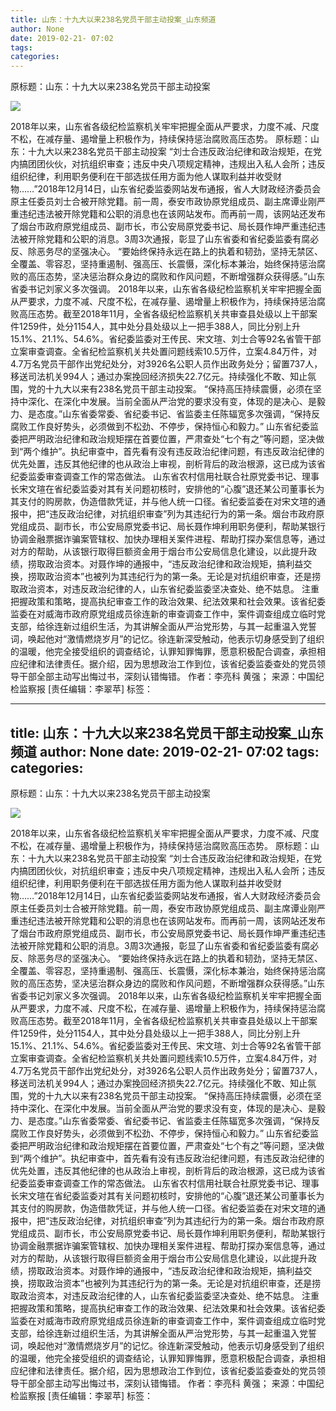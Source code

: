 ```yaml
---
title: 山东：十九大以来238名党员干部主动投案_山东频道
author: None
date: 2019-02-21- 07:02
tags: 
categories: 
---
```

原标题：山东：十九大以来238名党员干部主动投案
<!-- more -->
                
<img align="center" border="0" src="http://p2.ifengimg.com/a/2016/0810/204c433878d5cf9size1_w16_h16.png" />
                
            
2018年以来，山东省各级纪检监察机关牢牢把握全面从严要求，力度不减、尺度不松，在减存量、遏增量上积极作为，持续保持惩治腐败高压态势。
原标题：山东：十九大以来238名党员干部主动投案
“刘士合违反政治纪律和政治规矩，在党内搞团团伙伙，对抗组织审查；违反中央八项规定精神，违规出入私人会所；违反组织纪律，利用职务便利在干部选拔任用方面为他人谋取利益并收受财物……”2018年12月14日，山东省纪委监委网站发布通报，省人大财政经济委员会原主任委员刘士合被开除党籍。前一周，泰安市政协原党组成员、副主席谭业刚严重违纪违法被开除党籍和公职的消息也在该网站发布。而再前一周，该网站还发布了烟台市政府原党组成员、副市长，市公安局原党委书记、局长聂作坤严重违纪违法被开除党籍和公职的消息。3周3次通报，彰显了山东省委和省纪委监委有腐必反、除恶务尽的坚强决心。
“要始终保持永远在路上的执着和韧劲，坚持无禁区、全覆盖、零容忍，坚持重遏制、强高压、长震慑，深化标本兼治，始终保持惩治腐败的高压态势，坚决惩治群众身边的腐败和作风问题，不断增强群众获得感。”山东省委书记刘家义多次强调。
2018年以来，山东省各级纪检监察机关牢牢把握全面从严要求，力度不减、尺度不松，在减存量、遏增量上积极作为，持续保持惩治腐败高压态势。截至2018年11月，全省各级纪检监察机关共审查县处级以上干部案件1259件，处分1154人，其中处分县处级以上一把手388人，同比分别上升15.1%、21.1%、54.6%。省纪委监委对王传民、宋文瑄、刘士合等92名省管干部立案审查调查。全省纪检监察机关共处置问题线索10.5万件，立案4.84万件，对4.7万名党员干部作出党纪处分，对3926名公职人员作出政务处分；留置737人，移送司法机关994人；通过办案挽回经济损失22.7亿元。持续强化不敢、知止氛围，党的十九大以来有238名党员干部主动投案。
“保持高压持续震慑，必须在坚持中深化、在深化中发展。当前全面从严治党的要求没有变，体现的是决心、是毅力、是态度。”山东省委常委、省纪委书记、省监委主任陈辐宽多次强调，“保持反腐败工作良好势头，必须做到不松劲、不停步，保持恒心和毅力。”
山东省纪委监委把严明政治纪律和政治规矩摆在首要位置，严肃查处“七个有之”等问题，坚决做到“两个维护”。执纪审查中，首先看有没有违反政治纪律问题，有违反政治纪律的优先处置，违反其他纪律的也从政治上审视，剖析背后的政治根源，这已成为该省纪委监委审查调查工作的常态做法。
山东省农村信用社联合社原党委书记、理事长宋文瑄在省纪委监委对其有关问题初核时，安排他的“心腹”退还某公司董事长为其支付的购房款，伪造借款凭证，并与他人统一口径。省纪委监委在对宋文瑄的通报中，把“违反政治纪律，对抗组织审查”列为其违纪行为的第一条。烟台市政府原党组成员、副市长，市公安局原党委书记、局长聂作坤利用职务便利，帮助某银行协调金融票据诈骗案管辖权、加快办理相关案件进程、帮助打探办案信息等，通过对方的帮助，从该银行取得巨额资金用于烟台市公安局信息化建设，以此提升政绩，捞取政治资本。对聂作坤的通报中，“违反政治纪律和政治规矩，搞利益交换，捞取政治资本”也被列为其违纪行为的第一条。无论是对抗组织审查，还是捞取政治资本，对违反政治纪律的人，山东省纪委监委坚决查处、绝不姑息。
注重把握政策和策略，提高执纪审查工作的政治效果、纪法效果和社会效果。该省纪委监委在对威海市政府原党组成员徐连新的审查调查工作中，案件调查组成立临时党支部，给徐连新过组织生活，为其讲解全面从严治党形势，与其一起重温入党誓词，唤起他对“激情燃烧岁月”的记忆。徐连新深受触动，他表示切身感受到了组织的温暖，他完全接受组织的调查结论，认罪知罪悔罪，愿意积极配合调查，承担相应纪律和法律责任。据介绍，因为思想政治工作到位，该省纪委监委查处的党员领导干部全部主动写出悔过书，深刻认错悔错。
作者：李亮科 黄强；
来源：中国纪检监察报
[责任编辑：李翠苹]
标签：
 
             
---
title: 山东：十九大以来238名党员干部主动投案_山东频道
author: None
date: 2019-02-21- 07:02
tags: 
categories: 
---
原标题：山东：十九大以来238名党员干部主动投案
<!-- more -->
                
<img align="center" border="0" src="http://p2.ifengimg.com/a/2016/0810/204c433878d5cf9size1_w16_h16.png" />
                
            
2018年以来，山东省各级纪检监察机关牢牢把握全面从严要求，力度不减、尺度不松，在减存量、遏增量上积极作为，持续保持惩治腐败高压态势。
原标题：山东：十九大以来238名党员干部主动投案
“刘士合违反政治纪律和政治规矩，在党内搞团团伙伙，对抗组织审查；违反中央八项规定精神，违规出入私人会所；违反组织纪律，利用职务便利在干部选拔任用方面为他人谋取利益并收受财物……”2018年12月14日，山东省纪委监委网站发布通报，省人大财政经济委员会原主任委员刘士合被开除党籍。前一周，泰安市政协原党组成员、副主席谭业刚严重违纪违法被开除党籍和公职的消息也在该网站发布。而再前一周，该网站还发布了烟台市政府原党组成员、副市长，市公安局原党委书记、局长聂作坤严重违纪违法被开除党籍和公职的消息。3周3次通报，彰显了山东省委和省纪委监委有腐必反、除恶务尽的坚强决心。
“要始终保持永远在路上的执着和韧劲，坚持无禁区、全覆盖、零容忍，坚持重遏制、强高压、长震慑，深化标本兼治，始终保持惩治腐败的高压态势，坚决惩治群众身边的腐败和作风问题，不断增强群众获得感。”山东省委书记刘家义多次强调。
2018年以来，山东省各级纪检监察机关牢牢把握全面从严要求，力度不减、尺度不松，在减存量、遏增量上积极作为，持续保持惩治腐败高压态势。截至2018年11月，全省各级纪检监察机关共审查县处级以上干部案件1259件，处分1154人，其中处分县处级以上一把手388人，同比分别上升15.1%、21.1%、54.6%。省纪委监委对王传民、宋文瑄、刘士合等92名省管干部立案审查调查。全省纪检监察机关共处置问题线索10.5万件，立案4.84万件，对4.7万名党员干部作出党纪处分，对3926名公职人员作出政务处分；留置737人，移送司法机关994人；通过办案挽回经济损失22.7亿元。持续强化不敢、知止氛围，党的十九大以来有238名党员干部主动投案。
“保持高压持续震慑，必须在坚持中深化、在深化中发展。当前全面从严治党的要求没有变，体现的是决心、是毅力、是态度。”山东省委常委、省纪委书记、省监委主任陈辐宽多次强调，“保持反腐败工作良好势头，必须做到不松劲、不停步，保持恒心和毅力。”
山东省纪委监委把严明政治纪律和政治规矩摆在首要位置，严肃查处“七个有之”等问题，坚决做到“两个维护”。执纪审查中，首先看有没有违反政治纪律问题，有违反政治纪律的优先处置，违反其他纪律的也从政治上审视，剖析背后的政治根源，这已成为该省纪委监委审查调查工作的常态做法。
山东省农村信用社联合社原党委书记、理事长宋文瑄在省纪委监委对其有关问题初核时，安排他的“心腹”退还某公司董事长为其支付的购房款，伪造借款凭证，并与他人统一口径。省纪委监委在对宋文瑄的通报中，把“违反政治纪律，对抗组织审查”列为其违纪行为的第一条。烟台市政府原党组成员、副市长，市公安局原党委书记、局长聂作坤利用职务便利，帮助某银行协调金融票据诈骗案管辖权、加快办理相关案件进程、帮助打探办案信息等，通过对方的帮助，从该银行取得巨额资金用于烟台市公安局信息化建设，以此提升政绩，捞取政治资本。对聂作坤的通报中，“违反政治纪律和政治规矩，搞利益交换，捞取政治资本”也被列为其违纪行为的第一条。无论是对抗组织审查，还是捞取政治资本，对违反政治纪律的人，山东省纪委监委坚决查处、绝不姑息。
注重把握政策和策略，提高执纪审查工作的政治效果、纪法效果和社会效果。该省纪委监委在对威海市政府原党组成员徐连新的审查调查工作中，案件调查组成立临时党支部，给徐连新过组织生活，为其讲解全面从严治党形势，与其一起重温入党誓词，唤起他对“激情燃烧岁月”的记忆。徐连新深受触动，他表示切身感受到了组织的温暖，他完全接受组织的调查结论，认罪知罪悔罪，愿意积极配合调查，承担相应纪律和法律责任。据介绍，因为思想政治工作到位，该省纪委监委查处的党员领导干部全部主动写出悔过书，深刻认错悔错。
作者：李亮科 黄强；
来源：中国纪检监察报
[责任编辑：李翠苹]
标签：
 
             
